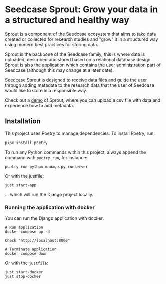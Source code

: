 # Seedcase Sprout: Grow your data in a structured and healthy way

Sprout is a component of the Seedcase ecosystem that aims to take data created or collected for research studies and "grow" it in a structured way using modern best practices for storing data.

Sprout is the backbone of the Seedcase family, this is where data is uploaded, described and stored based on a relational database design. Sprout is also the application which contains the user administration part of Seedcase (although this may change at a later date).

Seedcase Sprout is designed to receive data files and guide the user through adding metadata to the research data that the user of Seedcase would like to store in a responsible way.

Check out a [demo](https://seedcase-sprout.fly.dev/) of Sprout, where you can upload a csv file with data and experience how to add metadata.

## Installation

This project uses Poetry to manage dependencies. To install Poetry, run:

```
pipx install poetry
```

To run any Python commands within this project, always append the command with `poetry run`, for instance:

```
poetry run python manage.py runserver
```

Or with the justfile:

```
just start-app
```

... which will run the Django project locally.

### Running the application with docker

You can run the Django application with docker:

```
# Run application
docker compose up -d

Check "http://localhost:8000"

# Terminate application
docker compose down
```

Or with the `justfile`:

```
just start-docker
just stop-docker
```
